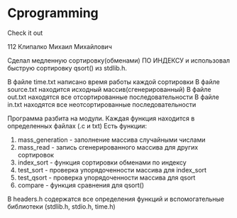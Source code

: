 # Cprogramming
Check it out

112 Клипалко Михаил Михайлович

Сделал медленную сортировку(обменами) ПО ИНДЕКСУ и использовал быструю сортировку qsort() из stdlib.h.
 
В файле time.txt написано время работы каждой сортировки
В файле source.txt находится исходный массив(сгенерированный)
В файле out.txt находятся все отсортированные последовательности
В файле in.txt находятся все неотсортированные последовательности
 
Программа разбита на модули. Каждая функция находится в определенных файлах (.c и txt)
Есть функции:
1) mass_generation - заполнение массива случайными числами
2) mass_read - запись сгенерированного массива для других сортировок
3) index_sort - функция сортировки обменами по индексу
4) test_sort - проверка упорядоченности массива для index_sort
5) test_qsort - проверка упорядоченности массива для qsort
5) compare - функция сравнения для qsort()
 
В headers.h содержатся все определения функций и вспомогательные библиотеки (stdlib.h, stdio.h, time.h)
